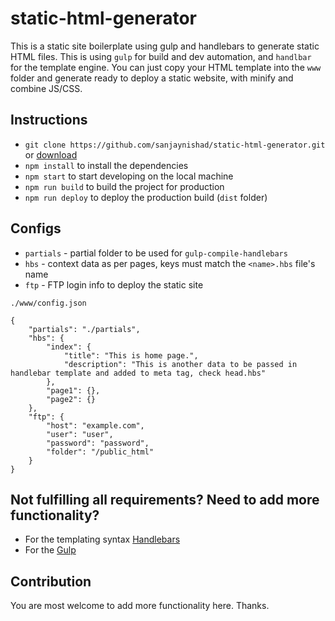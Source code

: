 # static-html-generator
This is a static site boilerplate using gulp and handlebars to generate static HTML files. This is using `gulp` for build and dev automation, and `handlbar` for the template engine.
You can just copy your HTML template into the `www` folder and generate ready to deploy a static website, with minify and combine JS/CSS.

## Instructions
- `git clone https://github.com/sanjaynishad/static-html-generator.git` or [download](https://github.com/sanjaynishad/static-html-generator/archive/refs/heads/master.zip)
- `npm install` to install the dependencies
- `npm start` to start developing on the local machine
- `npm run build` to build the project for production
- `npm run deploy` to deploy the production build (`dist` folder)

## Configs
- `partials` - partial folder to be used for `gulp-compile-handlebars`
- `hbs` - context data as per pages, keys must match the `<name>.hbs` file's name
- `ftp` - FTP login info to deploy the static site

`./www/config.json`

```
{
    "partials": "./partials",
    "hbs": {
        "index": {
            "title": "This is home page.",
            "description": "This is another data to be passed in handlebar template and added to meta tag, check head.hbs"
        },
        "page1": {},
        "page2": {}
    },
    "ftp": {
        "host": "example.com",
        "user": "user",
        "password": "password",
        "folder": "/public_html"
    }
}
```

## Not fulfilling all requirements? Need to add more functionality?
- For the templating syntax [Handlebars](https://handlebarsjs.com/)
- For the [Gulp](https://gulpjs.com/)

## Contribution
You are most welcome to add more functionality here. Thanks.
